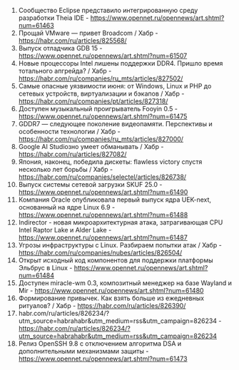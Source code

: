 1. Сообщество Eclipse представило интегрированную среду разработки Theia IDE - https://www.opennet.ru/opennews/art.shtml?num=61463
1. Прощай VMware — привет Broadcom / Хабр - https://habr.com/ru/articles/825568/
1. Выпуск отладчика GDB 15 - https://www.opennet.ru/opennews/art.shtml?num=61507
1. Новые процессоры Intel лишены поддержки DDR4. Пришло время тотального апгрейда? / Хабр - https://habr.com/ru/companies/ru_mts/articles/827502/
1. Cамые опасные уязвимости июня: от Windows, Linux и PHP до сетевых устройств, виртуализации и бэкапов / Хабр - https://habr.com/ru/companies/pt/articles/827318/
1. Доступен музыкальный проигрыватель Fooyin 0.5 - https://www.opennet.ru/opennews/art.shtml?num=61475
1. GDDR7 — следующее поколение видеопамяти. Перспективы и особенности технологии / Хабр - https://habr.com/ru/companies/ru_mts/articles/827000/
1. Google AI Studioзно умеет обманывать / Хабр - https://habr.com/ru/articles/827082/
1. Япония, наконец, победила дискеты: flawless victory спустя несколько лет борьбы / Хабр - https://habr.com/ru/companies/selectel/articles/826738/
1. Выпуск системы сетевой загрузки SKUF 25.0 - https://www.opennet.ru/opennews/art.shtml?num=61490
1. Компания Oracle опубликовала первый выпуск ядра UEK-next, основанный на ядре Linux 6.9 - https://www.opennet.ru/opennews/art.shtml?num=61488
1. Indirector - новая микроархитектурная атака, затрагивающая CPU Intel Raptor Lake и Alder Lake - https://www.opennet.ru/opennews/art.shtml?num=61487
1. Угрозы инфраструктуры с Linux. Разбираем попытки атак / Хабр - https://habr.com/ru/companies/nubes/articles/826504/
1. Открыт исходный код компонентов для поддержки платформы Эльбрус в Linux - https://www.opennet.ru/opennews/art.shtml?num=61484
1. Доступен miracle-wm 0.3, композитный менеджер на базе Wayland и Mir - https://www.opennet.ru/opennews/art.shtml?num=61480
1. Формирование привычек. Как взять больше из ежедневных ритуалов? / Хабр - https://habr.com/ru/articles/826390/
1. habr.com/ru/articles/826234/?utm_source=habrahabr&utm_medium=rss&utm_campaign=826234 - https://habr.com/ru/articles/826234/?utm_source=habrahabr&utm_medium=rss&utm_campaign=826234
1. Релиз OpenSSH 9.8 с отключением алгоритма DSA и дополнительными механизмами защиты - https://www.opennet.ru/opennews/art.shtml?num=61473
